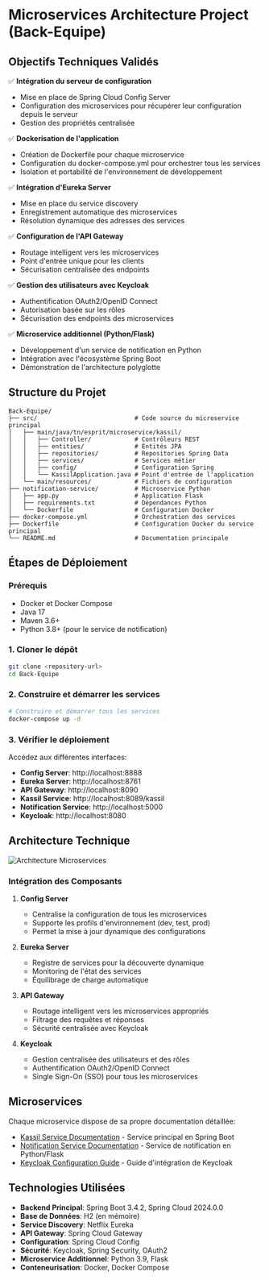 # Microservices Architecture Project (Back-Equipe)

## Objectifs Techniques Validés

✅ **Intégration du serveur de configuration**
- Mise en place de Spring Cloud Config Server
- Configuration des microservices pour récupérer leur configuration depuis le serveur
- Gestion des propriétés centralisée

✅ **Dockerisation de l'application**
- Création de Dockerfile pour chaque microservice
- Configuration du docker-compose.yml pour orchestrer tous les services
- Isolation et portabilité de l'environnement de développement

✅ **Intégration d'Eureka Server**
- Mise en place du service discovery
- Enregistrement automatique des microservices
- Résolution dynamique des adresses des services

✅ **Configuration de l'API Gateway**
- Routage intelligent vers les microservices
- Point d'entrée unique pour les clients
- Sécurisation centralisée des endpoints

✅ **Gestion des utilisateurs avec Keycloak**
- Authentification OAuth2/OpenID Connect
- Autorisation basée sur les rôles
- Sécurisation des endpoints des microservices

✅ **Microservice additionnel (Python/Flask)**
- Développement d'un service de notification en Python
- Intégration avec l'écosystème Spring Boot
- Démonstration de l'architecture polyglotte

## Structure du Projet

```
Back-Equipe/
├── src/                           # Code source du microservice principal
│   ├── main/java/tn/esprit/microservice/kassil/
│   │   ├── Controller/            # Contrôleurs REST
│   │   ├── entities/              # Entités JPA
│   │   ├── repositories/          # Repositories Spring Data
│   │   ├── services/              # Services métier
│   │   ├── config/                # Configuration Spring
│   │   └── KassilApplication.java # Point d'entrée de l'application
│   └── main/resources/            # Fichiers de configuration
├── notification-service/          # Microservice Python
│   ├── app.py                     # Application Flask
│   ├── requirements.txt           # Dépendances Python
│   └── Dockerfile                 # Configuration Docker
├── docker-compose.yml             # Orchestration des services
├── Dockerfile                     # Configuration Docker du service principal
└── README.md                      # Documentation principale
```

## Étapes de Déploiement

### Prérequis

- Docker et Docker Compose
- Java 17
- Maven 3.6+
- Python 3.8+ (pour le service de notification)

### 1. Cloner le dépôt

```bash
git clone <repository-url>
cd Back-Equipe
```

### 2. Construire et démarrer les services

```bash
# Construire et démarrer tous les services
docker-compose up -d
```

### 3. Vérifier le déploiement

Accédez aux différentes interfaces:

- **Config Server**: http://localhost:8888
- **Eureka Server**: http://localhost:8761
- **API Gateway**: http://localhost:8090
- **Kassil Service**: http://localhost:8089/kassil
- **Notification Service**: http://localhost:5000
- **Keycloak**: http://localhost:8080

## Architecture Technique

![Architecture Microservices](https://miro.medium.com/max/1400/1*QzP9CSXLp4tqRRXlmfABLg.png)

### Intégration des Composants

1. **Config Server**
   - Centralise la configuration de tous les microservices
   - Supporte les profils d'environnement (dev, test, prod)
   - Permet la mise à jour dynamique des configurations

2. **Eureka Server**
   - Registre de services pour la découverte dynamique
   - Monitoring de l'état des services
   - Équilibrage de charge automatique

3. **API Gateway**
   - Routage intelligent vers les microservices appropriés
   - Filtrage des requêtes et réponses
   - Sécurité centralisée avec Keycloak

4. **Keycloak**
   - Gestion centralisée des utilisateurs et des rôles
   - Authentification OAuth2/OpenID Connect
   - Single Sign-On (SSO) pour tous les microservices

## Microservices

Chaque microservice dispose de sa propre documentation détaillée:

- [Kassil Service Documentation](./kassil-service-README.md) - Service principal en Spring Boot
- [Notification Service Documentation](./notification-service/README.md) - Service de notification en Python/Flask
- [Keycloak Configuration Guide](./keycloak-README.md) - Guide d'intégration de Keycloak

## Technologies Utilisées

- **Backend Principal**: Spring Boot 3.4.2, Spring Cloud 2024.0.0
- **Base de Données**: H2 (en mémoire)
- **Service Discovery**: Netflix Eureka
- **API Gateway**: Spring Cloud Gateway
- **Configuration**: Spring Cloud Config
- **Sécurité**: Keycloak, Spring Security, OAuth2
- **Microservice Additionnel**: Python 3.9, Flask
- **Conteneurisation**: Docker, Docker Compose
